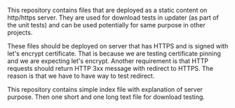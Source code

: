 This repository contains files that are deployed as a static content on http/https
server. They are used for download tests in updater (as part of the unit tests)
and can be used potentially for same purpose in other projects.

These files should be deployed on server that has HTTPS and is signed with let's
encrypt certificate. That is because we are testing certificate pinning and we are
expecting let's encrypt. Another requirement is that HTTP requests should return
HTTP 3xx message with redirect to HTTPS. The reason is that we have to have way to
test redirect.

This repository contains simple index file with explanation of server purpose.
Then one short and one long text file for download testing.
